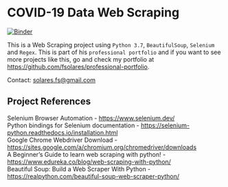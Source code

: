 # COVID-19 Data Web Scraping
[![Binder](https://mybinder.org/badge_logo.svg)](https://mybinder.org/v2/gh/fsolares/Python-COVID-19_Data_Web_Scraping/master)

This is a Web Scraping project using `Python 3.7`, `BeautifulSoup`, `Selenium` and `Regex`. This is part of his `professional portfolio` and if you want to see more projects like this, go and check my portfolio at https://github.com/fsolares/professional-portfolio.

Contact: solares.fs@gmail.com

## Project References

Selenium Browser Automation - https://www.selenium.dev/ <br>
Python bindings for Selenium documentation - https://selenium-python.readthedocs.io/installation.html <br>
Google Chrome Webdriver Download - https://sites.google.com/a/chromium.org/chromedriver/downloads <br>
A Beginner’s Guide to learn web scraping with python! - https://www.edureka.co/blog/web-scraping-with-python/ <br>
Beautiful Soup: Build a Web Scraper With Python - https://realpython.com/beautiful-soup-web-scraper-python/ <br>
